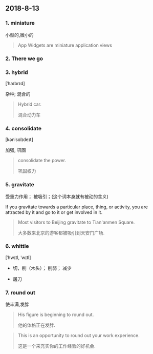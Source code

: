 ## 2018-8-13

### 1. miniature

小型的,微小的

> App Widgets are miniature application views

### 2. There we go

### 3. hybrid

[ˈhaɪbrɪd] 

杂种; 混合的

> Hybrid car.
> 
> 混合动力车

### 4. consolidate

[kənˈsɑlɪdeɪt]

加强, 巩固

> consolidate the power.
> 
> 巩固权力

### 5. gravitate

受重力作用； 被吸引；(这个词本身就有被动的含义)

If you gravitate towards a particular place, thing, or activity, you are attracted by it and go to it or get involved in it.

> Most visitors to Beijing gravitate to Tian'anmen Square.
> 
> 大多数来北京的游客都被吸引到天安门广场.

### 6. whittle

 [ˈhwɪtl, ˈwɪtl]

+ 切，削（木头）； 削弱； 减少

+ 屠刀

### 7. round out

使丰满,发胖

> His figure is beginning to round out.
> 
> 他的体格正在发胖.

> This is an opportunity to round out your work experience.
>
> 这是一个来充实你的工作经验的好机会.





